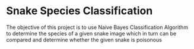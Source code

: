 # Snake Species Classification

The objective of this project is to use Naive Bayes Classification Algorithm to determine the species of a given snake image which in turn can be compared and determine whether the given snake is poisonous
